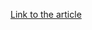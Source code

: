 [Link to the article](https://www.mcafee.com/blogs/other-blogs/mcafee-labs/top-5-things-know-recent-iot-attacks/)
